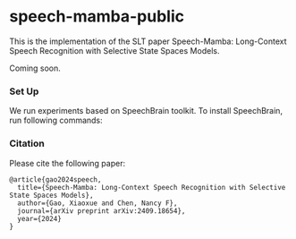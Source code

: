 # speech-mamba-public


This is the implementation of the SLT paper Speech-Mamba: Long-Context Speech Recognition with Selective State Spaces Models.

Coming soon.

### Set Up

We run experiments based on SpeechBrain toolkit. To install SpeechBrain, run following commands:

### Citation
Please cite the following paper:
```
@article{gao2024speech,
  title={Speech-Mamba: Long-Context Speech Recognition with Selective State Spaces Models},
  author={Gao, Xiaoxue and Chen, Nancy F},
  journal={arXiv preprint arXiv:2409.18654},
  year={2024}
}
